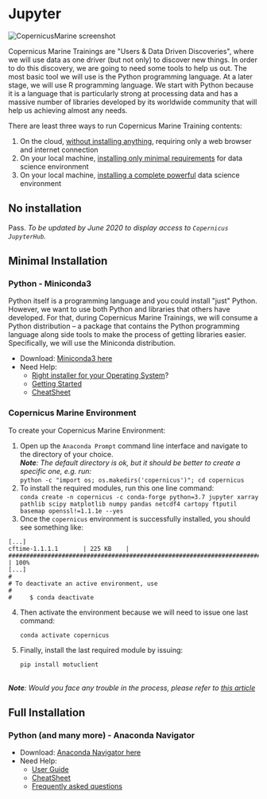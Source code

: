 # Jupyter

![CopernicusMarine screenshot](copernicus-marine-jupyter-overview.png "CopernicusMarine screenshot")

Copernicus Marine Trainings are "Users & Data Driven Discoveries", where we will use data as one driver (but not only) to discover new things. In order to do this discovery, we are going to need some tools to help us out. The most basic tool we will use is the Python programming language. At a later stage, we will use R programming language. We start with Python because it is a language that is particularly strong at processing data and has a massive number of libraries developed by its worldwide community that will help us achieving almost any needs.

There are least three ways to run Copernicus Marine Training contents:
1. On the cloud, [without installing anything](https://github.com/copernicusmarine/knowledgebase/new/master#no-installation), requiring only a web browser and internet connection
2. On your local machine, [installing only minimal requirements](https://github.com/copernicusmarine/knowledgebase/new/master#minimal-installation) for data science environment
3. On your local machine, [installing a complete powerful](https://github.com/copernicusmarine/knowledgebase/new/master#full-installation) data science environment

## No installation

Pass. _To be updated by June 2020 to display access to `Copernicus JupyterHub`._

## Minimal Installation

### Python - Miniconda3

Python itself is a programming language and you could install "just" Python. However, we want to use both Python and libraries that others have developed. For that, during Copernicus Marine Trainings, we will consume a Python distribution – a package that contains the Python programming language along side tools to make the process of getting libraries easier. Specifically, we will use the Miniconda distribution.

- Download: [Miniconda3 here](https://conda.io/miniconda.html)
- Need Help: 
  - [Right installer for your Operating System](https://conda.io/projects/conda/en/latest/user-guide/install/index.html)?
  - [Getting Started](https://conda.io/projects/conda/en/latest/user-guide/getting-started.html)
  - [CheatSheet](https://conda.io/projects/conda/en/latest/_downloads/843d9e0198f2a193a3484886fa28163c/conda-cheatsheet.pdf)

### Copernicus Marine Environment

To create your Copernicus Marine Environment:
1. Open up the `Anaconda Prompt` command line interface and navigate to the directory of your choice._<br>**Note**: The default directory is ok, but it should be better to create a specific one, e.g. run:_<br>`python -c "import os; os.makedirs('copernicus')"; cd copernicus`<br>
2. To install the required modules, run this one line command:<br>
`conda create -n copernicus -c conda-forge python=3.7 jupyter xarray pathlib scipy matplotlib numpy pandas netcdf4 cartopy ftputil basemap openssl!=1.1.1e --yes`<br>
3. Once the `copernicus` environment is successfully installed, you should see something like:
```
[...]
cftime-1.1.1.1       | 225 KB    | ############################################################################ | 100%
[...]
#
# To deactivate an active environment, use
#
#     $ conda deactivate
```

4. Then activate the environment because we will need to issue one last command:

     `conda activate copernicus`

5. Finally, install the last required module by issuing:

     `pip install motuclient`

_<br>**Note**: Would you face any trouble in the process, please refer to [this article](http://marine.copernicus.eu/faq/what-are-the-motu-and-python-requirements/?idpage=169)_<br>


## Full Installation

### Python (and many more) - Anaconda Navigator
- Download: [Anaconda Navigator here](https://docs.anaconda.com/anaconda/install/)
- Need Help:
  - [User Guide](https://docs.anaconda.com/anaconda/user-guide/)
  - [CheatSheet](https://docs.anaconda.com/_downloads/9ee215ff15fde24bf01791d719084950/Anaconda-Starter-Guide.pdf)
  - [Frequently asked questions](https://docs.anaconda.com/anaconda/user-guide/faq/)


